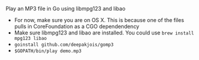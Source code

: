 Play an MP3 file in Go using libmpg123 and libao

* For now, make sure you are on OS X. This is because one of the files pulls in CoreFoundation as a CGO dependendency
* Make sure libmpg123 and libao are installed. You could use `brew install mpg123 libao`
* `goinstall github.com/deepakjois/gomp3`
* `$GOPATH/bin/play demo.mp3`